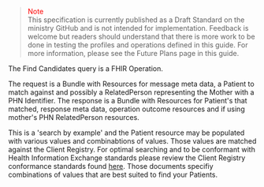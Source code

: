 ><span style="color:red">Note</span><br>This specification is currently published as a Draft Standard on the ministry GitHub and is not intended for implementation. Feedback is welcome but readers should understand that there is more work to be done in testing the profiles and operations defined in this guide. For more information, please see the Future Plans page in this guide.

The Find Candidates query is a FHIR Operation.  

The request is a Bundle with Resources for message meta data, a Patient to match against and possibly a RelatedPerson representing the Mother with a PHN Identifier.  The response is a Bundle with Resources for Patient's that matched, response meta data, operation outcome resources and if using mother's PHN RelatedPerson resources.  

This is a 'search by example' and the Patient resource may be populated with various values and combinabtions of values.  Those values are matched against the Client Registry.  For optimal searching and to be conformant with Health Information Exchange standards please review the Client Registry conformance standards found [here](https://www2.gov.bc.ca/gov/content/health/practitioner-professional-resources/software/conformance-standards).  Those documents specifiy combinations of values that are best suited to find your Patients.

